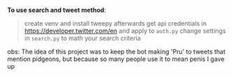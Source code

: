 
**To use search and tweet method**: 
> create venv and install tweepy afterwards
> get api credentials in https://developer.twitter.com/en and apply to `auth.py`
> change settings in `search.py` to math your search criteria 

obs: The idea of this project was to keep the bot making 'Pru' to tweets that mention pidgeons, but because so many people use it to mean penis I gave up
